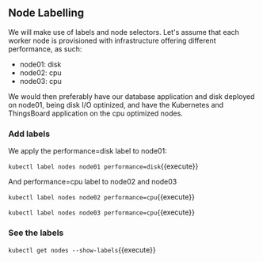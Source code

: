 ## Node Labelling

We will make use of labels and node selectors. Let's assume that each worker node is provisioned with infrastructure offering different performance, as such:

- node01: disk
- node02: cpu
- node03: cpu

We would then preferably have our database application and disk deployed on node01, being disk I/O optinized, and have the Kubernetes and ThingsBoard application on the cpu optimized nodes.

### Add labels

We apply the performance=disk label to node01:

`kubectl label nodes node01 performance=disk`{{execute}}

And performance=cpu label to node02 and node03

`kubectl label nodes node02 performance=cpu`{{execute}}

`kubectl label nodes node03 performance=cpu`{{execute}}

### See the labels

`kubectl get nodes --show-labels`{{execute}}
